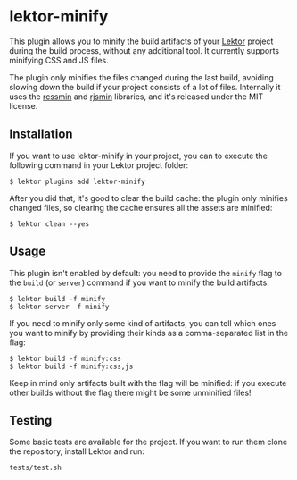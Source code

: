 # lektor-minify

This plugin allows you to minify the build artifacts of your [Lektor][lektor]
project during the build process, without any additional tool. It currently
supports minifying CSS and JS files.

The plugin only minifies the files changed during the last build, avoiding
slowing down the build if your project consists of a lot of files. Internally
it uses the [rcssmin][rcssmin] and [rjsmin][rjsmin] libraries, and it's
released under the MIT license.

## Installation

If you want to use lektor-minify in your project, you can to execute the
following command in your Lektor project folder:

```
$ lektor plugins add lektor-minify
```

After you did that, it's good to clear the build cache: the plugin only
minifies changed files, so clearing the cache ensures all the assets are
minified:

```
$ lektor clean --yes
```

## Usage

This plugin isn't enabled by default: you need to provide the `minify` flag to
the `build` (or `server`) command if you want to minify the build artifacts:

```
$ lektor build -f minify
$ lektor server -f minify
```

If you need to minify only some kind of artifacts, you can tell which ones you
want to minify by providing their kinds as a comma-separated list in the flag:

```
$ lektor build -f minify:css
$ lektor build -f minify:css,js
```

Keep in mind only artifacts built with the flag will be minified: if you
execute other builds without the flag there might be some unminified files!

## Testing

Some basic tests are available for the project. If you want to run them clone
the repository, install Lektor and run:

```
tests/test.sh
```

[lektor]: https://www.getlektor.com/
[rcssmin]: http://opensource.perlig.de/rcssmin/
[rjsmin]: http://opensource.perlig.de/rjsmin/
